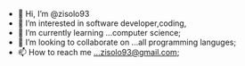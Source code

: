 - 👋 Hi, I’m @zisolo93
- 👀 I’m interested in software developer,coding,
- 🌱 I’m currently learning ...computer science;
- 💞️ I’m looking to collaborate on ...all programming languges;
- 📫 How to reach me ...zisolo93@gmail.com;

<!---
zisolo93/zisolo93 is a ✨ special ✨ repository because its `README.md` (this file) appears on your GitHub profile.
You can click the Preview link to take a look at your changes.
--->

